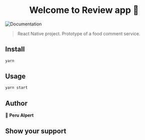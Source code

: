 <h1 align="center">Welcome to Review app 👋</h1>
<p>
  <a  target="_blank">
    <img alt="Documentation" src="https://i.imgur.com/RLoFwT2.jpg" />
  </a>

</p>

> React Native project. Prototype of a food comment service.

## Install

```sh
yarn
```

## Usage

```sh
yarn start
```

## Author

👤 **Peru Alpert**

## Show your support
